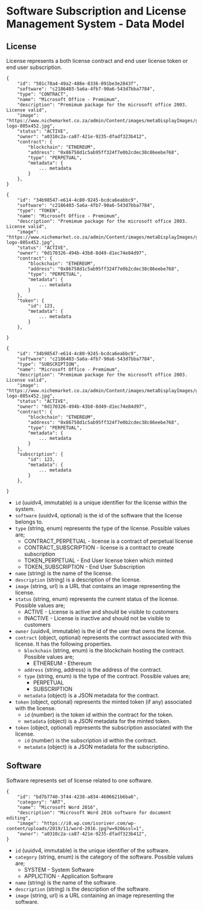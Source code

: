 # Software Subscription and License Management System - Data Model

## License

License represents a both license contract and end user license token or end user subscription.

```
{
    "id": "501c78a4-49a2-488e-8336-091be3e2843f",
    "software": "c2186403-5a6a-4fb7-90a6-543d7bba7784",
    "type": "CONTRACT",
    "name": "Microsoft Office - Premimum",
    "description": "Premimum package for the microsoft office 2003. License valid",
    "image": "https://www.nichemarket.co.za/admin/Content/images/metaDisplayImages/google-logo-805x452.jpg",
    "status": "ACTIVE",
    "owner": "a0310c2a-ca87-421e-9235-dfadf323b412",
    "contract": {
        "blockchain": "ETHEREUM",
        "address": "0x86758d1c5ab95ff324f7e0b2cdec38c86eebe768",
        "type": "PERPETUAL",
        "metadata": {
            ... metadata
        }
    },
}
```

```
{
    "id": "34b98547-e614-4c80-9245-bcdca6eabbc9",
    "software": "c2186403-5a6a-4fb7-90a6-543d7bba7784",
    "type": "TOKEN",
    "name": "Microsoft Office - Premimum",
    "description": "Premimum package for the microsoft office 2003. License valid",
    "image": "https://www.nichemarket.co.za/admin/Content/images/metaDisplayImages/google-logo-805x452.jpg",
    "status": "ACTIVE",
    "owner": "0d170326-494b-43b8-8d49-d1ec74e84d97",
    "contract": {
        "blockchain": "ETHEREUM",
        "address": "0x86758d1c5ab95ff324f7e0b2cdec38c86eebe768",
        "type": "PERPETUAL",
        "metadata": {
            ... metadata
        }
    },
    "token": {
        "id": 123,
        "metadata": {
            ... metadata
        }
    },

}
```

```
{
    "id": "34b98547-e614-4c80-9245-bcdca6eabbc9",
    "software": "c2186403-5a6a-4fb7-90a6-543d7bba7784",
    "type": "SUBSCRIPTION",
    "name": "Microsoft Office - Premimum",
    "description": "Premimum package for the microsoft office 2003. License valid",
    "image": "https://www.nichemarket.co.za/admin/Content/images/metaDisplayImages/google-logo-805x452.jpg",
    "status": "ACTIVE",
    "owner": "0d170326-494b-43b8-8d49-d1ec74e84d97",
    "contract": {
        "blockchain": "ETHEREUM",
        "address": "0x86758d1c5ab95ff324f7e0b2cdec38c86eebe768",
        "type": "PERPETUAL",
        "metadata": {
            ... metadata
        }
    },
    "subscription": {
        "id": 123,
        "metadata": {
            ... metadata
        }
    },

}
```

- `id` (uuidv4, immutable) is a unique identifier for the license within the system.
- `software` (uuidv4, optional) is the id of the software that the license belongs to.
- `type` (string, enum) represents the type of the license. Possible values are;
  - CONTRACT_PERPETUAL - license is a contract of perpetual license
  - CONTRACT_SUBSCRIPTION - license is a contract to create subscription
  - TOKEN_PERPETUAL - End User license token which minted
  - TOKEN_SUBSCRIPTION - End User Subscription
- `name` (string) is the name of the license.
- `description` (string) is a description of the license.
- `image` (string, url) is a URL that contains an image representing the license.
- `status` (string, enum) represents the current status of the license. Possible values are;
  - ACTIVE - License is active and should be visible to customers
  - INACTIVE - License is inactive and should not be visible to customers
- `owner` (uuidv4, immutable) is the id of the user that owns the license.
- `contract` (object, optional) represents the contract associated with this license. It has the following properties.
  - `blockchain` (string, enum) is the blockchain hosting the contract. Possible values are;
    - ETHEREUM - Ethereum
  - `address` (string, address) is the address of the contract.
  - `type` (string, enum) is the type of the contract. Possible values are;
    - PERPETUAL
    - SUBSCRIPTION
  - `metadata` (object) is a JSON metadata for the contract.
- `token` (object, optional) represents the minted token (if any) associated with the license.
  - `id` (number) is the token id within the contract for the token.
  - `metadata` (object) is a JSON metadata for the minted token.
- `token` (object, optional) represents the subscription associated with the license.
  - `id` (number) is the subscription id within the contract.
  - `metadata` (object) is a JSON metadata for the subscriptino.

## Software

Software represents set of license related to one software.

```
{
    "id": "bd7b7740-3f44-4238-a834-4606621b6ba6",
    "category": "ART",
    "name": "Microsoft Word 2016",
    "description": "Microsoft Word 2016 software for document editing",
    "image": "https://i0.wp.com/isoriver.com/wp-content/uploads/2019/11/word-2016.jpg?w=920&ssl=1",
    "owner": "a0310c2a-ca87-421e-9235-dfadf323b412",
}
```

- `id` (uuidv4, immutable) is the unique identifier of the software.
- `category` (string, enum) is the category of the software. Possible values are;
  - SYSTEM - System Software
  - APPLICTION - Application Software
- `name` (string) is the name of the software.
- `description` (string) is the description of the software.
- `image` (string, url) is a URL containing an image representing the software.
